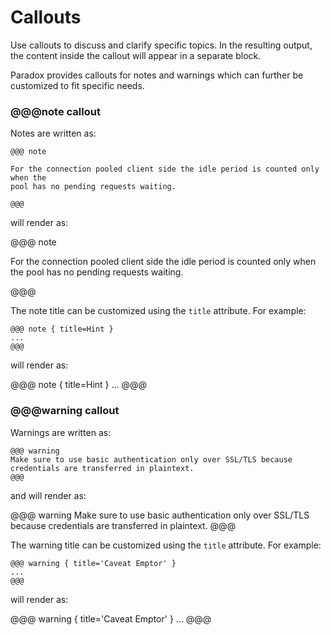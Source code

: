 Callouts
========

Use callouts to discuss and clarify specific topics. In the resulting output,
the content inside the callout will appear in a separate block.

Paradox provides callouts for notes and warnings which can further be
customized to fit specific needs.

### @@@note callout

Notes are written as:

```
@@@ note

For the connection pooled client side the idle period is counted only when the
pool has no pending requests waiting.

@@@
```

will render as:

@@@ note

For the connection pooled client side the idle period is counted only when the
pool has no pending requests waiting.

@@@

The note title can be customized using the `title` attribute. For example:

```
@@@ note { title=Hint }
...
@@@
```

will render as:

@@@ note { title=Hint }
...
@@@

### @@@warning callout

Warnings are written as:

```
@@@ warning
Make sure to use basic authentication only over SSL/TLS because credentials are transferred in plaintext.
@@@
```

and will render as:

@@@ warning
Make sure to use basic authentication only over SSL/TLS because credentials are transferred in plaintext.
@@@

The warning title can be customized using the `title` attribute. For example:

```
@@@ warning { title='Caveat Emptor' }
...
@@@
```

will render as:

@@@ warning { title='Caveat Emptor' }
...
@@@
